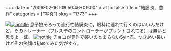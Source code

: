 +++
date = "2006-02-16T09:50:46+09:00"
draft = false
title = "結膜炎、豊作"
categories = ["写真"]
slug = "1773"
+++

<img src="http://hbkr.org/images/dailyicons/photo.gif" class="thumb-img"><a href="http://www.flickr.com/photos/h-b-k-r/100097990" target="_blank"><img src="http://static.flickr.com/37/100097990_7a48b9fa4c.jpg" class="photoen" alt="notitle"  /></a>
息子娘そろって流行性結膜炎に。眼科に連れて行くのはいいんだけど、そのトレーナー（プレステのコントローラーがプリントされてる）は無いと思うよ。嫁。
<a href="http://www.flickr.com/photos/h-b-k-r/100101999" target="_blank"><img src="http://static.flickr.com/33/100101999_517d65ecba.jpg" class="photoen" alt="notitle"  /></a>
チョコが豊作で笑いのとまらないSyin君。つきあい長いけどその笑顔は初めてみた気がする。
